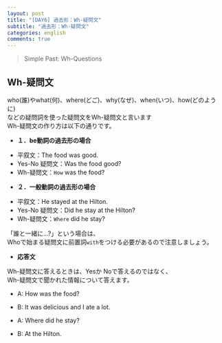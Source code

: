 ```yaml
---
layout: post
title: "[DAY6] 過去形：Wh-疑問文"
subtitle: "過去形：Wh-疑問文"
categories: english
comments: true
---
```

> Simple Past: Wh-Questions

## __Wh-疑問文__

who(誰)やwhat(何)、where(どご)、why(なぜ)、when(いつ)、how(どのように)  
などの疑問詞を使った疑問文をWh-疑問文と言います  
Wh-疑問文の作り方は以下の通りです。  
  

* __１．be動詞の過去形の場合__

 - 平叙文：The food was good.  
 - Yes-No 疑問文：Was the food good?  
 - Wh-疑問文：`How` was the food?  
  

* __２．一般動詞の過去形の場合__

 - 平叙文：He stayed at the Hilton.  
 - Yes-No 疑問文：Did he stay at the Hilton?  
 - Wh-疑問文：`Where` did he stay?  
   
「誰と一緒に...?」という場合は、  
Whoで始まる疑問文に前置詞`with`をつける必要があるので注意しましょう。  
  


* __応答文__

Wh-疑問文に答えるときは、Yesか Noで答えるのではなく、  
Wh-疑問文で聞かれた情報について答えます。  
  
 - A: How was the food?
 - B: It was delicious and I ate a lot.  
   
 - A: Where did he stay?  
 - B: At the Hilton.  